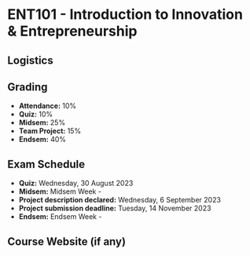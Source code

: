 # ENT101 - Introduction to Innovation & Entrepreneurship

## Logistics

## Grading

- **Attendance:** 10%
- **Quiz:** 10%
- **Midsem:** 25%
- **Team Project:** 15%
- **Endsem:** 40%

## Exam Schedule

- **Quiz:** Wednesday, 30 August 2023
- **Midsem:** Midsem Week -
- **Project description declared:** Wednesday, 6 September 2023
- **Project submission deadline:** Tuesday, 14 November 2023
- **Endsem:** Endsem Week -

## Course Website (if any)

